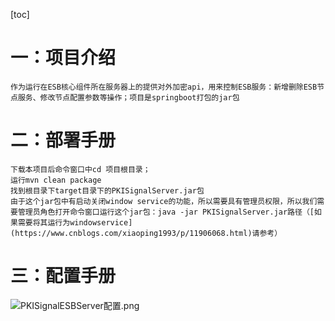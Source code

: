 [toc]
# 一：项目介绍
    作为运行在ESB核心组件所在服务器上的提供对外加密api，用来控制ESB服务：新增删除ESB节点服务、修改节点配置参数等操作；项目是springboot打包的jar包
# 二：部署手册
    下载本项目后命令窗口中cd 项目根目录；
    运行mvn clean package
    找到根目录下target目录下的PKISignalServer.jar包
    由于这个jar包中有启动关闭window service的功能，所以需要具有管理员权限，所以我们需要管理员角色打开命令窗口运行这个jar包：java -jar PKISignalServer.jar路径（[如果需要将其运行为windowservice](https://www.cnblogs.com/xiaoping1993/p/11906068.html)请参考）
# 三：配置手册
![PKISignalESBServer配置.png](https://github.com/JiPingWangPKI/ESB/raw/master/resource/PKISignalESBServer配置.png)